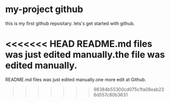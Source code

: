 # my-project github
this is my first github repositary. lets's get started with github.

<<<<<<< HEAD
README.md files was just edited manually.the file was edited manually.
=======
README.md files was just edited manually.one more edit at Github.
>>>>>>> 98384b55300cd075c1fa08eab236d557c80b3631
